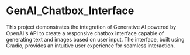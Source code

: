# GenAI_Chatbox_Interface
This project demonstrates the integration of Generative AI powered by OpenAI's API to create a responsive chatbox interface capable of generating text and images based on user input. The interface, built using Gradio, provides an intuitive user experience for seamless interaction.
